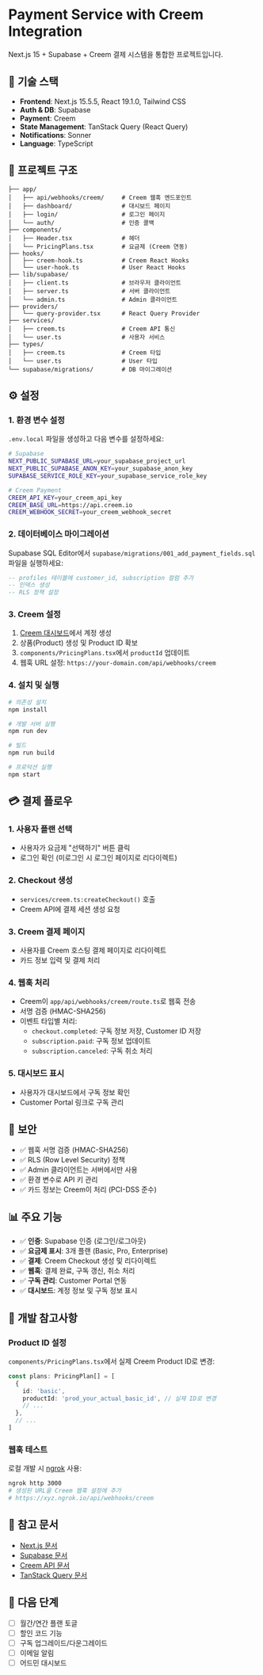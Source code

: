 # Payment Service with Creem Integration

Next.js 15 + Supabase + Creem 결제 시스템을 통합한 프로젝트입니다.

## 🚀 기술 스택

- **Frontend**: Next.js 15.5.5, React 19.1.0, Tailwind CSS
- **Auth & DB**: Supabase
- **Payment**: Creem
- **State Management**: TanStack Query (React Query)
- **Notifications**: Sonner
- **Language**: TypeScript

## 📁 프로젝트 구조

```
├── app/
│   ├── api/webhooks/creem/     # Creem 웹훅 엔드포인트
│   ├── dashboard/              # 대시보드 페이지
│   ├── login/                  # 로그인 페이지
│   └── auth/                   # 인증 콜백
├── components/
│   ├── Header.tsx              # 헤더
│   └── PricingPlans.tsx        # 요금제 (Creem 연동)
├── hooks/
│   ├── creem-hook.ts           # Creem React Hooks
│   └── user-hook.ts            # User React Hooks
├── lib/supabase/
│   ├── client.ts               # 브라우저 클라이언트
│   ├── server.ts               # 서버 클라이언트
│   └── admin.ts                # Admin 클라이언트
├── providers/
│   └── query-provider.tsx      # React Query Provider
├── services/
│   ├── creem.ts                # Creem API 통신
│   └── user.ts                 # 사용자 서비스
├── types/
│   ├── creem.ts                # Creem 타입
│   └── user.ts                 # User 타입
└── supabase/migrations/        # DB 마이그레이션
```

## ⚙️ 설정

### 1. 환경 변수 설정

`.env.local` 파일을 생성하고 다음 변수를 설정하세요:

```bash
# Supabase
NEXT_PUBLIC_SUPABASE_URL=your_supabase_project_url
NEXT_PUBLIC_SUPABASE_ANON_KEY=your_supabase_anon_key
SUPABASE_SERVICE_ROLE_KEY=your_supabase_service_role_key

# Creem Payment
CREEM_API_KEY=your_creem_api_key
CREEM_BASE_URL=https://api.creem.io
CREEM_WEBHOOK_SECRET=your_creem_webhook_secret
```

### 2. 데이터베이스 마이그레이션

Supabase SQL Editor에서 `supabase/migrations/001_add_payment_fields.sql` 파일을 실행하세요:

```sql
-- profiles 테이블에 customer_id, subscription 컬럼 추가
-- 인덱스 생성
-- RLS 정책 설정
```

### 3. Creem 설정

1. [Creem 대시보드](https://creem.io)에서 계정 생성
2. 상품(Product) 생성 및 Product ID 확보
3. `components/PricingPlans.tsx`에서 `productId` 업데이트
4. 웹훅 URL 설정: `https://your-domain.com/api/webhooks/creem`

### 4. 설치 및 실행

```bash
# 의존성 설치
npm install

# 개발 서버 실행
npm run dev

# 빌드
npm run build

# 프로덕션 실행
npm start
```

## 💳 결제 플로우

### 1. 사용자 플랜 선택
- 사용자가 요금제 "선택하기" 버튼 클릭
- 로그인 확인 (미로그인 시 로그인 페이지로 리다이렉트)

### 2. Checkout 생성
- `services/creem.ts:createCheckout()` 호출
- Creem API에 결제 세션 생성 요청

### 3. Creem 결제 페이지
- 사용자를 Creem 호스팅 결제 페이지로 리다이렉트
- 카드 정보 입력 및 결제 처리

### 4. 웹훅 처리
- Creem이 `app/api/webhooks/creem/route.ts`로 웹훅 전송
- 서명 검증 (HMAC-SHA256)
- 이벤트 타입별 처리:
  - `checkout.completed`: 구독 정보 저장, Customer ID 저장
  - `subscription.paid`: 구독 정보 업데이트
  - `subscription.canceled`: 구독 취소 처리

### 5. 대시보드 표시
- 사용자가 대시보드에서 구독 정보 확인
- Customer Portal 링크로 구독 관리

## 🔐 보안

- ✅ 웹훅 서명 검증 (HMAC-SHA256)
- ✅ RLS (Row Level Security) 정책
- ✅ Admin 클라이언트는 서버에서만 사용
- ✅ 환경 변수로 API 키 관리
- ✅ 카드 정보는 Creem이 처리 (PCI-DSS 준수)

## 📊 주요 기능

- ✅ **인증**: Supabase 인증 (로그인/로그아웃)
- ✅ **요금제 표시**: 3개 플랜 (Basic, Pro, Enterprise)
- ✅ **결제**: Creem Checkout 생성 및 리다이렉트
- ✅ **웹훅**: 결제 완료, 구독 갱신, 취소 처리
- ✅ **구독 관리**: Customer Portal 연동
- ✅ **대시보드**: 계정 정보 및 구독 정보 표시

## 🔧 개발 참고사항

### Product ID 설정
`components/PricingPlans.tsx`에서 실제 Creem Product ID로 변경:

```typescript
const plans: PricingPlan[] = [
  {
    id: 'basic',
    productId: 'prod_your_actual_basic_id', // 실제 ID로 변경
    // ...
  },
  // ...
]
```

### 웹훅 테스트
로컬 개발 시 [ngrok](https://ngrok.com) 사용:

```bash
ngrok http 3000
# 생성된 URL을 Creem 웹훅 설정에 추가
# https://xyz.ngrok.io/api/webhooks/creem
```

## 📝 참고 문서

- [Next.js 문서](https://nextjs.org/docs)
- [Supabase 문서](https://supabase.com/docs)
- [Creem API 문서](https://docs.creem.io)
- [TanStack Query 문서](https://tanstack.com/query/latest)

## 🎯 다음 단계

- [ ] 월간/연간 플랜 토글
- [ ] 할인 코드 기능
- [ ] 구독 업그레이드/다운그레이드
- [ ] 이메일 알림
- [ ] 어드민 대시보드
